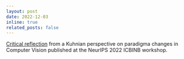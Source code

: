 ```yaml
---
layout: post
date: 2022-12-03
inline: true
related_posts: false
---
```

 
[Critical reflection](https://drive.google.com/file/d/1ItDGcljAQOYo-HKHJLcC4gAgapCIQPns/view) from a Kuhnian perspective on paradigma changes in Computer Vision published at the NeurIPS 2022 ICBINB workshop.